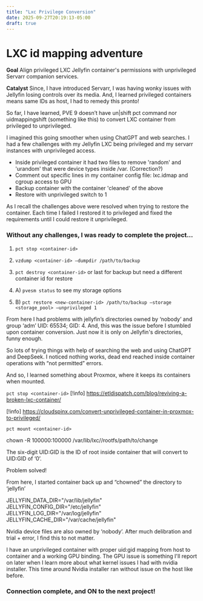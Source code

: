 ```yaml
---
title: "Lxc Privilege Conversion"
date: 2025-09-27T20:19:13-05:00
draft: true
---
```


# LXC id mapping adventure

**Goal** Align privileged LXC Jellyfin container's permissions with unprivileged Servarr companion services.
 
**Catalyst** Since, I have introduced Servarr, I was having wonky issues with Jellyfin losing controls over its media. And, I learned privileged containers means same IDs as host, I had to remedy this pronto!

So far, I have learned, PVE 9 doesn’t have un|shift pct command nor uidmappingshift (something like this) to convert LXC container from privileged to unprivileged.

I imagined this going smoother when using ChatGPT and web searches. I had a few challenges with my Jellyfin LXC being privileged and my servarr instances with unprivileged access.
- Inside privileged container it had two files to remove 'random' and 'urandom' that were device types inside /var. (Correction?)
- Comment out specific lines in my container config file: lxc.idmap and cgroup access to GPU
- Backup container with the container 'cleaned' of the above
- Restore with unprivileged switch to 1

As I recall the challenges above were resolved when trying to restore the container. Each time I failed I restored it to privileged and fixed the requirements until I could restore it unprivileged.

### Without any challenges, I was ready to complete the project...
1. `pct stop <container-id>`

2. `vzdump <container-id> —dumpdir /path/to/backup`

3. `pct destroy <container-id>` or last for backup but need a different container id for restore

4. A) `pvesm status` to see my storage options

4. B) `pct restore <new-container-id> /path/to/backup —storage <storage_pool> —unprivileged 1`

From here I had problems with jellyfin’s directories owned by ‘nobody’ and group ‘adm’ UID: 65534; GID: 4. And, this was the issue before I stumbled upon container conversion. Just now it is only on Jellyfin's directories, funny enough.

So lots of trying things with help of searching the web and using ChatGPT and DeepSeek. I noticed nothing works, dead end reached inside container operations with “not permitted” errors.

And so, I learned something about Proxmox, where it keeps its containers when mounted.

`pct stop <container-id>`
[!info] https://etldispatch.com/blog/reviving-a-broken-lxc-container/

[!info] https://cloudspinx.com/convert-unprivileged-container-in-proxmox-to-privileged/

`pct mount <container-id>`

chown -R 100000:100000 /var/lib/lxc/<ct-id>/rootfs/path/to/change

The six-digit UID:GID is the ID of root inside container that will convert to UID:GID of ‘0’.

Problem solved!

From here, I started container back up and “chowned” the directory to ‘jellyfin’

JELLYFIN_DATA_DIR="/var/lib/jellyfin"
JELLYFIN_CONFIG_DIR="/etc/jellyfin"
JELLYFIN_LOG_DIR="/var/log/jellyfin"
JELLYFIN_CACHE_DIR="/var/cache/jellyfin"

Nvidia device files are also owned by ‘nobody’. After much delibration and trial + error, I find this to not matter.

I have an unprivileged container with proper uid:gid mapping from host to container and a working GPU binding. The GPU issue is something I'll report on later when I learn more about what kernel issues I had with nvidia installer. This time around Nvidia installer ran without issue on the host like before. 

### Connection complete, and ON to the next project!
